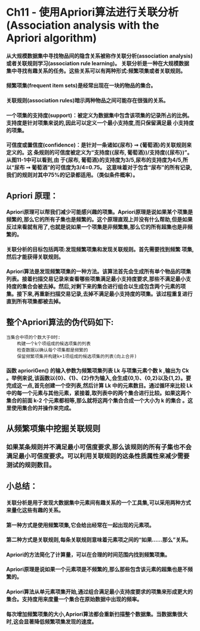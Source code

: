# Ch11 - 使用Apriori算法进行关联分析(Association analysis with the Apriori algorithm)

#### 从大规模数据集中寻找物品间的隐含关系被称作关联分析(association analysis)或者关联规则学习(association rule learning)。 关联分析是一种在大规模数据集中寻找有趣关系的任务。这些关系可以有两种形式:频繁项集或者关联规则。

#### 频繁项集(frequent item sets)是经常出现在一块的物品的集合。
#### 关联规则(association rules)暗示两种物品之间可能存在很强的关系。

#### 一个项集的支持度(support)：被定义为数据集中包含该项集的记录所占的比例。支持度是针对项集来说的,因此可以定义一个最小支持度,而只保留满足最 小支持度的项集。

#### 可信度或置信度(confidence)：是针对一条诸如{尿布} ➞ {葡萄酒}的关联规则来定义的。这 条规则的可信度被定义为“支持度({尿布, 葡萄酒})/支持度({尿布})”。从图11-1中可以看到,由 于{尿布, 葡萄酒}的支持度为3/5,尿布的支持度为4/5,所以“尿布 ➞ 葡萄酒”的可信度为3/4=0.75。 这意味着对于包含“尿布”的所有记录,我们的规则对其中75%的记录都适用。（类似条件概率）。

## Apriori 原理：
#### Apriori原理可以帮我们减少可能感兴趣的项集。Apriori原理是说如果某个项集是频繁的,那么它的所有子集也是频繁的。这个原理直观上并没有什么帮助,但是如果反过来看就有用了,也就是说如果一个项集是非频繁集,那么它的所有超集也是非频繁的。 


#### 关联分析的目标包括两项:发现频繁项集和发现关联规则。首先需要找到频繁 项集,然后才能获得关联规则。
#### Apriori算法是发现频繁项集的一种方法。该算法首先会生成所有单个物品的项集列表。接着扫描交易记录来查看哪些项集满足最小支持度要求,那些不满足最小支持度的集合会被去掉。然后,对剩下来的集合进行组合以生成包含两个元素的项集。接下来,再重新扫描交易记录,去掉不满足最小支持度的项集。该过程重复进行直到所有项集都被去掉。


## 整个Apriori算法的伪代码如下:
```
当集合中项的个数大于0时:
    构建一个k个项组成的候选项集的列表
    检查数据以确认每个项集都是频繁的
    保留频繁项集并构建k+1项组成的候选项集的列表(向上合并)
```

#### 函数 aprioriGen() 的输入参数为频繁项集列表 Lk 与项集元素个数 k ,输出为 Ck 。举例来说,该函数以{0}、{1}、{2}作为输入,会生成{0,1}、{0,2}以及{1,2}。要完成这一点,首先创建一个空列表,然后计算 Lk 中的元素数目。通过循环来比较 Lk 中的每一个元素与其他元素，紧接着,取列表中的两个集合进行比较。如果这两个集合的前面 k-2 个元素都相等,那么就将这两个集合合成一个大小为 k 的集合 。这里使用集合的并操作来完成。

## 从频繁项集中挖掘关联规则

### 如果某条规则并不满足最小可信度要求,那么该规则的所有子集也不会满足最小可信度要求。可以利用关联规则的这条性质属性来减少需要测试的规则数目。


## 小总结：

#### 关联分析是用于发现大数据集中元素间有趣关系的一个工具集,可以采用两种方式来量化这些有趣的关系。 
#### 第一种方式是使用频繁项集,它会给出经常在一起出现的元素项。 
#### 第二种方式是关联规则,每条关联规则意味着元素项之间的“如果……那么”关系。
#### Apriori的方法简化了计算量，可以在合理的时间范围内找到频繁项集。
#### Apriori原理是说如果一个元素项是不频繁的,那么那些包含该元素的超集也是不频繁的。 
#### Apriori算法从单元素项集开始,通过组合满足最小支持度要求的项集来形成更大的集合。支持度用来度量一个集合在原始数据中出现的频率。
#### 每次增加频繁项集的大小,Apriori算法都会重新扫描整个数据集。当数据集很大时,这会显著降低频繁项集发现的速度。



